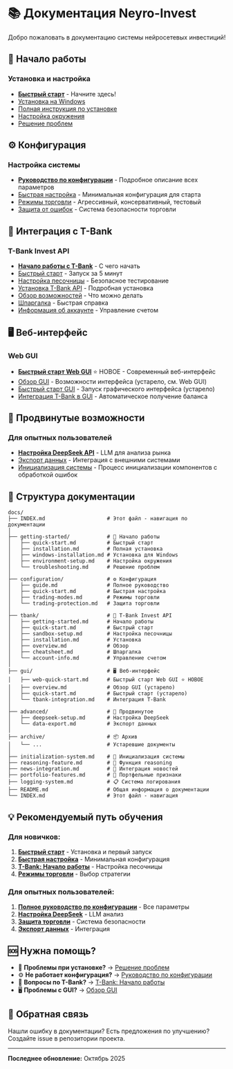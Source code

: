 # 📚 Документация Neyro-Invest

Добро пожаловать в документацию системы нейросетевых инвестиций!

## 🚀 Начало работы

### Установка и настройка
- [**Быстрый старт**](getting-started/quick-start.md) - Начните здесь!
- [Установка на Windows](getting-started/windows-installation.md)
- [Полная инструкция по установке](getting-started/installation.md)
- [Настройка окружения](getting-started/environment-setup.md)
- [Решение проблем](getting-started/troubleshooting.md)

## ⚙️ Конфигурация

### Настройка системы
- [**Руководство по конфигурации**](configuration/guide.md) - Подробное описание всех параметров
- [Быстрая настройка](configuration/quick-start.md) - Минимальная конфигурация для старта
- [Режимы торговли](configuration/trading-modes.md) - Агрессивный, консервативный, тестовый
- [Защита от ошибок](configuration/trading-protection.md) - Система безопасности торговли

## 🏦 Интеграция с T-Bank

### T-Bank Invest API
- [**Начало работы с T-Bank**](tbank/getting-started.md) - С чего начать
- [Быстрый старт](tbank/quick-start.md) - Запуск за 5 минут
- [Настройка песочницы](tbank/sandbox-setup.md) - Безопасное тестирование
- [Установка T-Bank API](tbank/installation.md) - Подробная установка
- [Обзор возможностей](tbank/overview.md) - Что можно делать
- [Шпаргалка](tbank/cheatsheet.md) - Быстрая справка
- [Информация об аккаунте](tbank/account-info.md) - Управление счетом

## 🖥️ Веб-интерфейс

### Web GUI
- [**Быстрый старт Web GUI**](gui/web-quick-start.md) ⭐ НОВОЕ - Современный веб-интерфейс
- [Обзор GUI](gui/overview.md) - Возможности интерфейса (устарело, см. Web GUI)
- [Быстрый старт GUI](gui/quick-start.md) - Запуск графического интерфейса (устарело)
- [Интеграция T-Bank в GUI](gui/tbank-integration.md) - Автоматическое получение баланса

## 🔬 Продвинутые возможности

### Для опытных пользователей
- [**Настройка DeepSeek API**](advanced/deepseek-setup.md) - LLM для анализа рынка
- [Экспорт данных](advanced/data-export.md) - Интеграция с внешними системами
- [Инициализация системы](initialization-system.md) - Процесс инициализации компонентов с обработкой ошибок

## 📂 Структура документации

```
docs/
├── INDEX.md                    # Этот файл - навигация по документации
│
├── getting-started/            # 🚀 Начало работы
│   ├── quick-start.md          # Быстрый старт
│   ├── installation.md         # Полная установка
│   ├── windows-installation.md # Установка для Windows
│   ├── environment-setup.md    # Настройка окружения
│   └── troubleshooting.md      # Решение проблем
│
├── configuration/              # ⚙️ Конфигурация
│   ├── guide.md                # Полное руководство
│   ├── quick-start.md          # Быстрая настройка
│   ├── trading-modes.md        # Режимы торговли
│   └── trading-protection.md   # Защита торговли
│
├── tbank/                      # 🏦 T-Bank Invest API
│   ├── getting-started.md      # Начало работы
│   ├── quick-start.md          # Быстрый старт
│   ├── sandbox-setup.md        # Настройка песочницы
│   ├── installation.md         # Установка
│   ├── overview.md             # Обзор
│   ├── cheatsheet.md           # Шпаргалка
│   └── account-info.md         # Управление счетом
│
├── gui/                        # 🖥️ Веб-интерфейс
│   ├── web-quick-start.md      # Быстрый старт Web GUI ⭐ НОВОЕ
│   ├── overview.md             # Обзор GUI (устарело)
│   ├── quick-start.md          # Быстрый старт (устарело)
│   └── tbank-integration.md    # Интеграция T-Bank
│
├── advanced/                   # 🔬 Продвинутое
│   ├── deepseek-setup.md       # Настройка DeepSeek
│   └── data-export.md          # Экспорт данных
│
├── archive/                    # 📦 Архив
│   └── ...                     # Устаревшие документы
│
├── initialization-system.md    # 🔧 Инициализация системы
├── reasoning-feature.md        # 💭 Функция reasoning
├── news-integration.md         # 📰 Интеграция новостей
├── portfolio-features.md       # 💼 Портфельные признаки
├── logging-system.md           # 📋 Система логирования
├── README.md                   # Общая информация о документации
└── INDEX.md                    # Этот файл - навигация
```

## 💡 Рекомендуемый путь обучения

### Для новичков:
1. **[Быстрый старт](getting-started/quick-start.md)** - Установка и первый запуск
2. **[Быстрая настройка](configuration/quick-start.md)** - Минимальная конфигурация
3. **[T-Bank: Начало работы](tbank/getting-started.md)** - Настройка песочницы
4. **[Режимы торговли](configuration/trading-modes.md)** - Выбор стратегии

### Для опытных пользователей:
1. **[Полное руководство по конфигурации](configuration/guide.md)** - Все параметры
2. **[Настройка DeepSeek](advanced/deepseek-setup.md)** - LLM анализ
3. **[Защита торговли](configuration/trading-protection.md)** - Система безопасности
4. **[Экспорт данных](advanced/data-export.md)** - Интеграция

## 🆘 Нужна помощь?

- 🐛 **Проблемы при установке?** → [Решение проблем](getting-started/troubleshooting.md)
- ⚙️ **Не работает конфигурация?** → [Руководство по конфигурации](configuration/guide.md)
- 🏦 **Вопросы по T-Bank?** → [T-Bank: Начало работы](tbank/getting-started.md)
- 🖥️ **Проблемы с GUI?** → [Обзор GUI](gui/overview.md)

## 📝 Обратная связь

Нашли ошибку в документации? Есть предложения по улучшению?
Создайте issue в репозитории проекта.

---

**Последнее обновление:** Октябрь 2025

